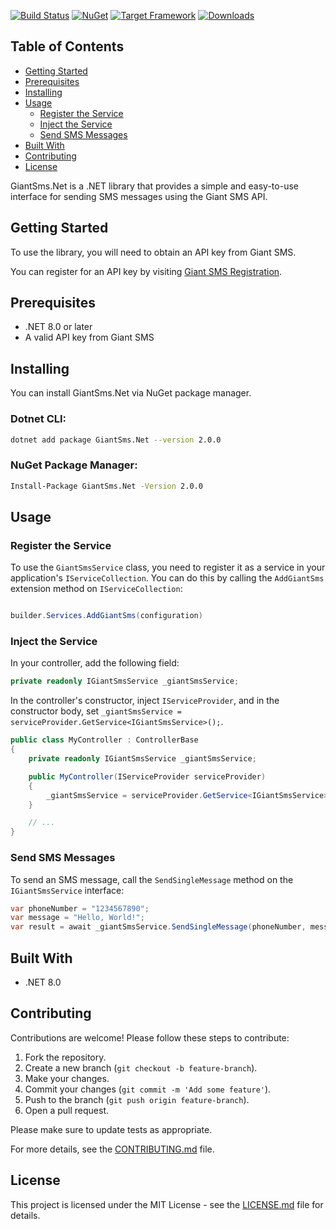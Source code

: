 

[![Build Status](https://github.com/benaduo/GiantSms.Net/actions/workflows/dotnet.yml/badge.svg)](https://github.com/benaduo/GiantSms.Net/actions)
[![NuGet](https://img.shields.io/nuget/v/GiantSms.Net.svg)](https://www.nuget.org/packages/GiantSms.Net)
[![Target Framework](https://img.shields.io/badge/Target%20Framework-.NET%208.0-blue.svg)](https://dotnet.microsoft.com/download/dotnet/8.0)
[![Downloads](https://img.shields.io/nuget/dt/GiantSms.Net.svg)](https://www.nuget.org/packages/GiantSms.Net)

## Table of Contents
- [Getting Started](#getting-started)
- [Prerequisites](#prerequisites)
- [Installing](#installing)
- [Usage](#usage)
  - [Register the Service](#register-the-service)
  - [Inject the Service](#inject-the-service)
  - [Send SMS Messages](#send-sms-messages)
- [Built With](#built-with)
- [Contributing](#contributing)
- [License](#license)


GiantSms.Net is a .NET library that provides a simple and easy-to-use interface for sending SMS messages using the Giant SMS API.


## Getting Started
To use the library, you will need to obtain an API key from Giant SMS. 

You can register for an API key by visiting [Giant SMS Registration](https://app.giantsms.com/register).

## Prerequisites
- .NET 8.0 or later
- A valid API key from Giant SMS

## Installing
You can install GiantSms.Net via NuGet package manager.

### Dotnet CLI:
```bash
dotnet add package GiantSms.Net --version 2.0.0
```

### NuGet Package Manager:
```bash
Install-Package GiantSms.Net -Version 2.0.0
```

## Usage
### Register the Service
To use the `GiantSmsService` class, you need to register it as a service in your application's `IServiceCollection`. You can do this by calling the `AddGiantSms` extension method on `IServiceCollection`:

```csharp

builder.Services.AddGiantSms(configuration)

```

### Inject the Service
In your controller, add the following field:

```csharp
private readonly IGiantSmsService _giantSmsService;
```

In the controller's constructor, inject `IServiceProvider`, and in the constructor body, set `_giantSmsService = serviceProvider.GetService<IGiantSmsService>();`.

```csharp
public class MyController : ControllerBase
{
    private readonly IGiantSmsService _giantSmsService;

    public MyController(IServiceProvider serviceProvider)
    {
        _giantSmsService = serviceProvider.GetService<IGiantSmsService>();
    }

    // ...
}
``` 

### Send SMS Messages
To send an SMS message, call the `SendSingleMessage` method on the `IGiantSmsService` interface:

```csharp
var phoneNumber = "1234567890";
var message = "Hello, World!";
var result = await _giantSmsService.SendSingleMessage(phoneNumber, message);
```

## Built With
- .NET 8.0


## Contributing
Contributions are welcome! Please follow these steps to contribute:

1. Fork the repository.
2. Create a new branch (`git checkout -b feature-branch`).
3. Make your changes.
4. Commit your changes (`git commit -m 'Add some feature'`).
5. Push to the branch (`git push origin feature-branch`).
6. Open a pull request.

Please make sure to update tests as appropriate.

For more details, see the [CONTRIBUTING.md](CONTRIBUTING.md) file.


## License
This project is licensed under the MIT License - see the [LICENSE.md](LICENSE.md) file for details.

